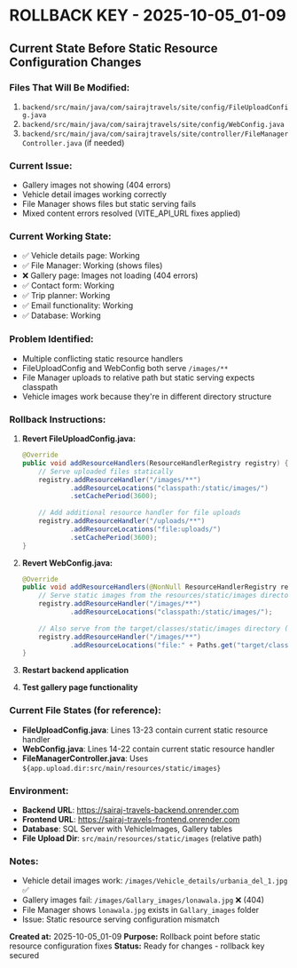 # ROLLBACK KEY - 2025-10-05_01-09

## Current State Before Static Resource Configuration Changes

### Files That Will Be Modified:
1. `backend/src/main/java/com/sairajtravels/site/config/FileUploadConfig.java`
2. `backend/src/main/java/com/sairajtravels/site/config/WebConfig.java`
3. `backend/src/main/java/com/sairajtravels/site/controller/FileManagerController.java` (if needed)

### Current Issue:
- Gallery images not showing (404 errors)
- Vehicle detail images working correctly
- File Manager shows files but static serving fails
- Mixed content errors resolved (VITE_API_URL fixes applied)

### Current Working State:
- ✅ Vehicle details page: Working
- ✅ File Manager: Working (shows files)
- ❌ Gallery page: Images not loading (404 errors)
- ✅ Contact form: Working
- ✅ Trip planner: Working
- ✅ Email functionality: Working
- ✅ Database: Working

### Problem Identified:
- Multiple conflicting static resource handlers
- FileUploadConfig and WebConfig both serve `/images/**` 
- File Manager uploads to relative path but static serving expects classpath
- Vehicle images work because they're in different directory structure

### Rollback Instructions:
1. **Revert FileUploadConfig.java:**
   ```java
   @Override
   public void addResourceHandlers(ResourceHandlerRegistry registry) {
       // Serve uploaded files statically
       registry.addResourceHandler("/images/**")
               .addResourceLocations("classpath:/static/images/")
               .setCachePeriod(3600);
       
       // Add additional resource handler for file uploads
       registry.addResourceHandler("/uploads/**")
               .addResourceLocations("file:uploads/")
               .setCachePeriod(3600);
   }
   ```

2. **Revert WebConfig.java:**
   ```java
   @Override
   public void addResourceHandlers(@NonNull ResourceHandlerRegistry registry) {
       // Serve static images from the resources/static/images directory
       registry.addResourceHandler("/images/**")
               .addResourceLocations("classpath:/static/images/");
       
       // Also serve from the target/classes/static/images directory (for development)
       registry.addResourceHandler("/images/**")
               .addResourceLocations("file:" + Paths.get("target/classes/static/images/").toAbsolutePath().toString() + "/");
   }
   ```

3. **Restart backend application**
4. **Test gallery page functionality**

### Current File States (for reference):
- **FileUploadConfig.java**: Lines 13-23 contain current static resource handler
- **WebConfig.java**: Lines 14-22 contain current static resource handler  
- **FileManagerController.java**: Uses `${app.upload.dir:src/main/resources/static/images}`

### Environment:
- **Backend URL**: https://sairaj-travels-backend.onrender.com
- **Frontend URL**: https://sairaj-travels-frontend.onrender.com
- **Database**: SQL Server with VehicleImages, Gallery tables
- **File Upload Dir**: `src/main/resources/static/images` (relative path)

### Notes:
- Vehicle detail images work: `/images/Vehicle_details/urbania_del_1.jpg` ✅
- Gallery images fail: `/images/Gallary_images/lonawala.jpg` ❌ (404)
- File Manager shows `lonawala.jpg` exists in `Gallary_images` folder
- Issue: Static resource serving configuration mismatch

**Created at:** 2025-10-05_01-09
**Purpose:** Rollback point before static resource configuration fixes
**Status:** Ready for changes - rollback key secured

